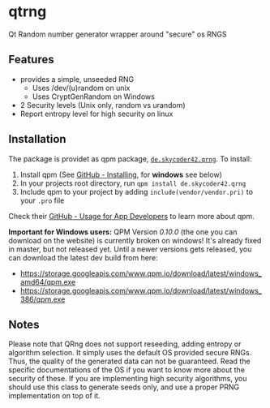 # qtrng
Qt Random number generator wrapper around "secure" os RNGS

## Features
- provides a simple, unseeded RNG
	- Uses /dev/(u)random on unix
	- Uses CryptGenRandom on Windows
- 2 Security levels (Unix only, random vs urandom)
- Report entropy level for high security on linux

## Installation
The package is providet as qpm package, [`de.skycoder42.qrng`](https://www.qpm.io/packages/de.skycoder42.qrng/index.html). To install:

1. Install qpm (See [GitHub - Installing](https://github.com/Cutehacks/qpm/blob/master/README.md#installing), for **windows** see below)
2. In your projects root directory, run `qpm install de.skycoder42.qrng`
3. Include qpm to your project by adding `include(vendor/vendor.pri)` to your `.pro` file

Check their [GitHub - Usage for App Developers](https://github.com/Cutehacks/qpm/blob/master/README.md#usage-for-app-developers) to learn more about qpm.

**Important for Windows users:** QPM Version *0.10.0* (the one you can download on the website) is currently broken on windows! It's already fixed in master, but not released yet. Until a newer versions gets released, you can download the latest dev build from here:
- https://storage.googleapis.com/www.qpm.io/download/latest/windows_amd64/qpm.exe
- https://storage.googleapis.com/www.qpm.io/download/latest/windows_386/qpm.exe

## Notes
Please note that QRng does not support reseeding, adding entropy or algorithm selection. It simply uses the default OS provided secure RNGs. Thus, the quality of the generated data can not be guaranteed. Read the specific documentations of the OS if you want to know more about the security of these. If you are implementing high security algorithms, you should use this class to generate seeds only, and use a proper PRNG implementation on top of it.
